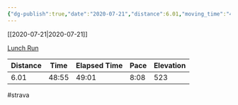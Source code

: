 ```yaml
---
{"dg-publish":true,"date":"2020-07-21","distance":6.01,"moving_time":"48:55","elapsed_time":"49:01","pace":"8:08","total_elevation_gain":523,"url":"https://www.strava.com/activities/3803041718","permalink":"/01-personal/strava/2020-07-21-lunch-run/","dgPassFrontmatter":true}
---
```



[[2020-07-21\|2020-07-21]]

[Lunch Run](https://www.strava.com/activities/3803041718)

| Distance | Time  | Elapsed Time | Pace | Elevation |
| -------- | ----- | ------------ | ---- | --------- |
| 6.01     | 48:55 | 49:01        | 8:08 | 523       |




#strava
